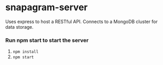 # snapagram-server
Uses express to host a RESTful API. Connects to a MongoDB cluster for data storage.

### Run npm start to start the server

1. `npm install`
2. `npm start`

